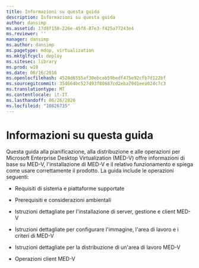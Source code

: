 ```yaml
---
title: Informazioni su questa guida
description: Informazioni su questa guida
author: dansimp
ms.assetid: 17d8f150-226e-45f8-87e3-f425a77243e4
ms.reviewer: ''
manager: dansimp
ms.author: dansimp
ms.pagetype: mdop, virtualization
ms.mktglfcycl: deploy
ms.sitesec: library
ms.prod: w10
ms.date: 06/16/2016
ms.openlocfilehash: 4528d6555af30ebcab59bedf475e92cfb7d122bf
ms.sourcegitcommit: 354664bc527d93f80687cd2eba70d1eea024c7c3
ms.translationtype: MT
ms.contentlocale: it-IT
ms.lasthandoff: 06/26/2020
ms.locfileid: "10826735"
---
```

# Informazioni su questa guida


Questa guida alla pianificazione, alla distribuzione e alle operazioni per Microsoft Enterprise Desktop Virtualization (MED-V) offre informazioni di base su MED-V, l'installazione di MED-V e il relativo funzionamento e spiega come usare correttamente il prodotto. La guida include le operazioni seguenti:

-   Requisiti di sistema e piattaforme supportate

-   Prerequisiti e considerazioni ambientali

-   Istruzioni dettagliate per l'installazione di server, gestione e client MED-V

-   Istruzioni dettagliate per configurare l'immagine, l'area di lavoro e i criteri di MED-V

-   Istruzioni dettagliate per la distribuzione di un'area di lavoro MED-V

-   Operazioni client MED-V

 

 





